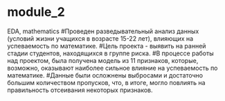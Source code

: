 # module_2
EDA, mathematics
#Проведен разведывательный анализ данных (условий жизни учащихся в возрасте 15-22 лет), влияющих на
успеваемость по математике.
#Цель проекта - выявить на ранней стадии студентов, находящихся в группе риска.
#В процессе работы над проектом, была получена модель из 11 признаков, которые,
возможно, оказывают наиболее сильное влияние на успеваемость по математике.
#Данные были осложнены выбросами и достаточно большим количеством пропусков, что, 
в итоге, могло повлиять на правильность отсеивания некоторых признаков.
